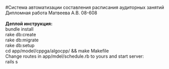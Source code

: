 #Система автоматизации составления расписания аудиторных занятий
Дипломная работа Матвеева А.В. 08-608
<br><b><br>Деплой инструкция:</b>
  <br>bundle install
  <br>rake db:create
  <br>rake db:migrate
  <br>rake db:setup
  <br> cd app/model/cppga/algocpp/ && make Makefile
  <br> Change routes in app/mdel/schedule.rb to yours and start server:
  <br>  rails s
  
